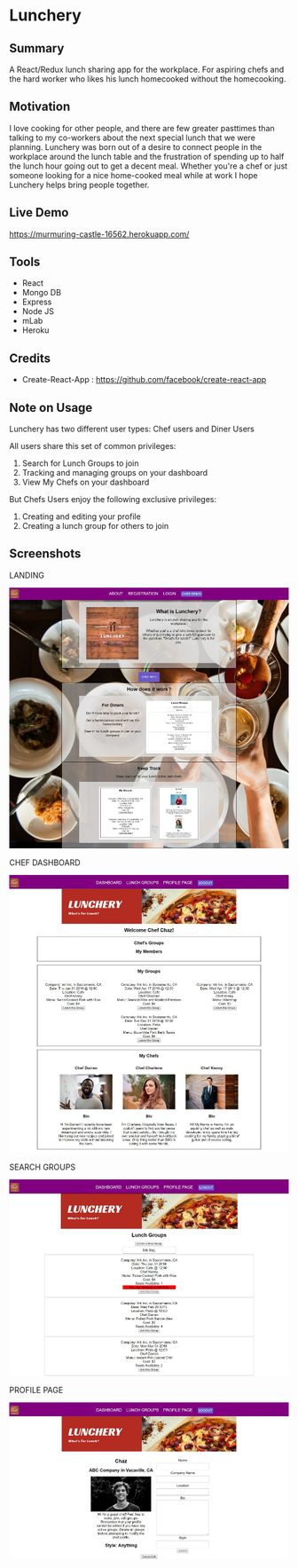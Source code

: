 # Lunchery

## Summary
A React/Redux lunch sharing app for the workplace. For aspiring chefs and the hard worker who likes his lunch homecooked without the homecooking.

## Motivation
I love cooking for other people, and there are few greater pasttimes than talking to my co-workers about the next special lunch that we were planning. Lunchery was born out of a desire to connect people in the workplace around the lunch table and the frustration of spending up to half the lunch hour going out to get a decent meal. Whether you're a chef or just someone looking for a nice home-cooked meal while at work I hope Lunchery helps bring people together.

## Live Demo
https://murmuring-castle-16562.herokuapp.com/

## Tools
- React
- Mongo DB
- Express
- Node JS
- mLab
- Heroku

## Credits
- Create-React-App : https://github.com/facebook/create-react-app

## Note on Usage
Lunchery has two different user types: Chef users and Diner Users

All users share this set of common privileges:
1. Search for Lunch Groups to join
2. Tracking and managing groups on your dashboard
3. View My Chefs on your dashboard

But Chefs Users enjoy the following exclusive privileges:
1. Creating and editing your profile  
2. Creating a lunch group for others to join
   
## Screenshots
LANDING

![Screenshot](https://github.com/kmkaiulam/Lunchery/blob/master/public/screenshots/lunchery-landing.jpg)

CHEF DASHBOARD

![Screenshot](https://github.com/kmkaiulam/Lunchery/blob/master/public/screenshots/lunchery-chefdashboard.jpg)

SEARCH GROUPS

![Screenshot](https://github.com/kmkaiulam/Lunchery/blob/master/public/screenshots/lunchery-search.jpg)


PROFILE PAGE

![Screenshot](https://github.com/kmkaiulam/Lunchery/blob/master/public/screenshots/lunchery-profile-page-edit.jpg)





